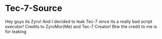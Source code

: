 # Tec-7-Source
Hey guys its Zyro! And I decided to leak Tec-7 since its a really bad script executor! Credits to ZyroMor(Me) and Tec-7 Creator! Btw the credit to me is for leaking
